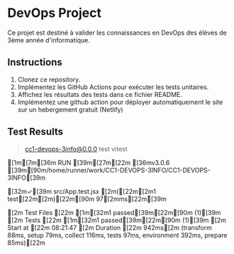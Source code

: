 # DevOps Project

Ce projet est destiné à valider les connaissances en DevOps des élèves de 3ème année d'informatique.

## Instructions

1. Clonez ce repository.
2. Implémentez les GitHub Actions pour exécuter les tests unitaires.
3. Affichez les résultats des tests dans ce fichier README.
4. Implémentez une github action pour déployer automatiquement le site sur un hebergement gratuit (Netlify)

## Test Results

> cc1-devops-3info@0.0.0 test
> vitest


[1m[7m[36m RUN [39m[27m[22m [36mv3.0.6 [39m[90m/home/runner/work/CC1-DEVOPS-3INFO/CC1-DEVOPS-3INFO[39m

 [32m✓[39m src/App.test.jsx [2m([22m[2m1 test[22m[2m)[22m[90m 97[2mms[22m[39m

[2m Test Files [22m [1m[32m1 passed[39m[22m[90m (1)[39m
[2m      Tests [22m [1m[32m1 passed[39m[22m[90m (1)[39m
[2m   Start at [22m 08:21:47
[2m   Duration [22m 942ms[2m (transform 88ms, setup 79ms, collect 116ms, tests 97ms, environment 392ms, prepare 85ms)[22m

